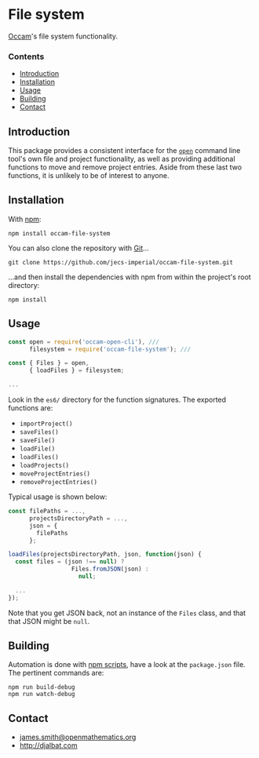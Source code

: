 # File system

[Occam](https://github.com/jecs-imperial/occam)'s file system functionality.

### Contents

- [Introduction](#introduction)
- [Installation](#installation)
- [Usage](#usage)
- [Building](#building)
- [Contact](#contact)

## Introduction

This package provides a consistent interface for the [`open`](https://github.com/jecs-imperial/occam-open-cli) command line tool's own file and project functionality, as well as providing additional functions to move and remove project entries. Aside from these last two functions, it is unlikely to be of interest to anyone.

## Installation

With [npm](https://www.npmjs.com/):

    npm install occam-file-system

You can also clone the repository with [Git](https://git-scm.com/)...

    git clone https://github.com/jecs-imperial/occam-file-system.git

...and then install the dependencies with npm from within the project's root directory:

    npm install

## Usage

```js
const open = require('occam-open-cli'), ///
      filesystem = require('occam-file-system'); ///

const { Files } = open,
      { loadFiles } = filesystem;

...
```
Look in the `es6/` directory for the function signatures. The exported functions are:

* `importProject()`
* `saveFiles()`
* `saveFile()`
* `loadFile()`
* `loadFiles()`
* `loadProjects()`
* `moveProjectEntries()`
* `removeProjectEntries()`

Typical usage is shown below:

```js
const filePaths = ...,
      projectsDirectoryPath = ...,
      json = {
        filePaths
      };

loadFiles(projectsDirectoryPath, json, function(json) {
  const files = (json !== null) ?
                  Files.fromJSON(json) :
                    null;

  ...
});
```

Note that you get JSON back, not an instance of the `Files` class, and that that JSON might be `null`.

## Building

Automation is done with [npm scripts](https://docs.npmjs.com/misc/scripts), have a look at the `package.json` file. The pertinent commands are:

    npm run build-debug
    npm run watch-debug

## Contact

* james.smith@openmathematics.org
* http://djalbat.com
